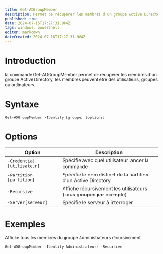 ```yaml
---
title: Get-ADGroupMember
description: Permet de récupérer les membres d'un groupe Active Directory
published: true
date: 2024-07-16T17:27:31.984Z
tags: windows, powershell
editor: markdown
dateCreated: 2024-07-16T17:27:31.984Z
---
```


# Introduction

la commande Get-ADGroupMember permet de récupérer les membres d'un groupe Active Directory, les membres peuvent être des utilisateurs, groupes ou ordinateurs.

# Syntaxe

`Get-ADGroupMember -Identity [groupe] [options]`

# Options

| Option                      | Description                                                       |
| --------------------------- | ----------------------------------------------------------------- |
| `-Credential [utilisateur]` | Spécifie avec quel utilisateur lancer la commande                 |
| `-Partition [partition]`    | Spécifie le nom distinct de la partition d'un Active Directory    |
| `-Recursive`                | Affiche récursivement les utilisateurs (sous groupes par exemple) |
| `-Server[serveur]`          | Spécifie le serveur à interroger                                  |

# Exemples

Affiche tous les membres du groupe Administrateurs récursivement

`Get-ADGroupMember -Identity Administrateurs -Recursive`
